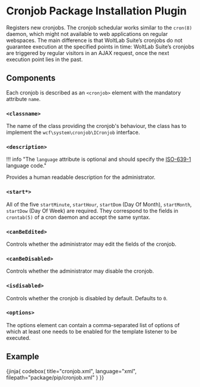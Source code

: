 # Cronjob Package Installation Plugin

Registers new cronjobs.
The cronjob schedular works similar to the `cron(8)` daemon, which might not available to web applications on regular webspaces.
The main difference is that WoltLab Suite’s cronjobs do not guarantee execution at the specified points in time:
WoltLab Suite’s cronjobs are triggered by regular visitors in an AJAX request, once the next execution point lies in the past.

## Components

Each cronjob is described as an `<cronjob>` element with the mandatory attribute `name`.

### `<classname>`

The name of the class providing the cronjob's behaviour,
the class has to implement the `wcf\system\cronjob\ICronjob` interface.

### `<description>`

!!! info "The `language` attribute is optional and should specify the [ISO-639-1](https://en.wikipedia.org/wiki/ISO_639-1) language code."

Provides a human readable description for the administrator.

### `<start*>`

All of the five `startMinute`, `startHour`, `startDom` (Day Of Month), `startMonth`, `startDow` (Day Of Week) are required.
They correspond to the fields in `crontab(5)` of a cron daemon and accept the same syntax.

### `<canBeEdited>`

Controls whether the administrator may edit the fields of the cronjob.

### `<canBeDisabled>`

Controls whether the administrator may disable the cronjob.

### `<isdisabled>`

Controls whether the cronjob is disabled by default.
Defaults to `0`.

### `<options>`

The options element can contain a comma-separated list of options of which at least one needs to be enabled for the template listener to be executed.

## Example

{jinja{ codebox(
  title="cronjob.xml",
  language="xml",
  filepath="package/pip/cronjob.xml"
) }}
